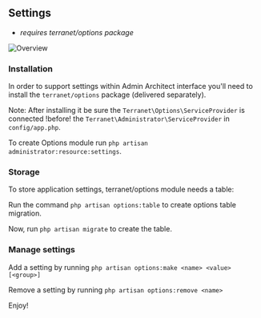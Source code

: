 ## Settings

* *requires terranet/options package*

![Overview](http://docs.adminarchitect.com/docs/images/plugins/settings.jpg)

### Installation

In order to support settings within Admin Architect interface you'll need to install the `terranet/options` package (delivered separately).

Note: After installing it be sure the `Terranet\Options\ServiceProvider` is connected !before! the `Terranet\Administrator\ServiceProvider` in `config/app.php`.

To create Options module run `php artisan administrator:resource:settings`.

### Storage

To store application settings, terranet/options module needs a table:

Run the command `php artisan options:table` to create options table migration.

Now, run `php artisan migrate` to create the table.


### Manage settings

Add a setting by running `php artisan options:make <name> <value> [<group>]`

Remove a setting by running `php artisan options:remove <name>`

Enjoy!